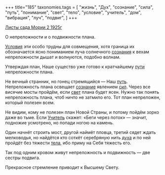 +++
title="185"
taxonomies.tags = [
 "жизнь",
 "Дух",
 "сознание",
 "сила",
 "путь",
 "понимание",
 "свет",
 "тело",
 "условие",
 "учитель",
 "дом",
 "вибрация",
 "луч",
 "подвиг",
]
+++

[Листы сада Мории 2 1925г](/agni/1925)

О непреложности и о подвижности плана.   

[Условия](/tags/условие) эти особо трудны для совмещения, хотя граница их обозначается ясно пониманием луча солнечного [сознания](/tags/путь) к вехам непреложности дышат и волнуются, подобно волнам.   

Утверждая план, Наше существо уже готово к кратчайшему [пути](/tags/сознание) непреложности плана.   

Не вечный странник, но гонец стремящийся — Наш [путь](/tags/путь). Непреложность плана освещает [сознание](/tags/сознание) явлением [сил](/tags/сила). Через все висячие мосты пройдём, если [свет](/tags/свет) плана будет ясен. Нужно так понять непреложность плана, чтоб ничто не затмило его. Тот план непреложен, который полезен всем.   

Не видим, кому не полезен план Новой Страны, и потому пойдём зорко даже во тьме. Если [Учитель](/tags/учитель) скажет: «Беги через поток» — значит, подножие усмотрено, но попади ногою на камень.   

Один начнёт строить мост, другой наймёт пловца, третий сядет ждать мелководья, но найдётся кто соткёт серебряную нить [духа](/tags/Дух) и по ней пройдёт без тяжести [тела](/tags/тело), ибо приму на Себя тяжесть его.   

Так под одним кровом живут непреложность и подвижность — две сестры подвига.   

Прекрасное стремление приводит к Высшему Свету.   


